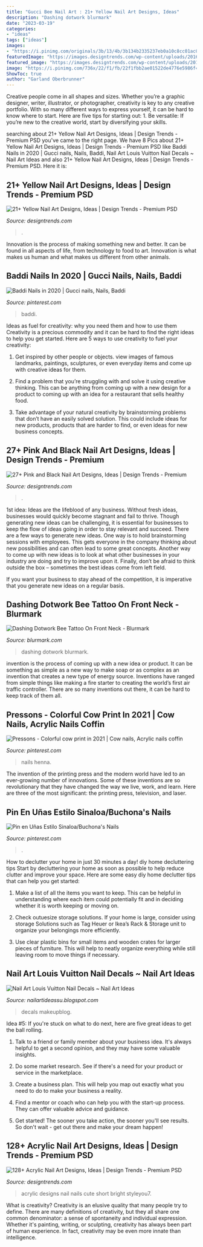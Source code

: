 ```yaml
---
title: "Gucci Bee Nail Art : 21+ Yellow Nail Art Designs, Ideas"
description: "Dashing dotwork blurmark"
date: "2023-03-19"
categories:
- "ideas"
tags: ["ideas"]
images:
- "https://i.pinimg.com/originals/3b/13/4b/3b134b2335237eb0a10c8cc01ac0a8cc.jpg"
featuredImage: "https://images.designtrends.com/wp-content/uploads/2016/03/24104325/Funky-Nail-Designs.jpg"
featured_image: "https://images.designtrends.com/wp-content/uploads/2015/10/29113748/Acrylic-Nail-Designs29.jpg"
image: "https://i.pinimg.com/736x/22/f1/fb/22f1fbb2ae01522de4776e5986f4a3eb.jpg"
ShowToc: true
author: "Garland Oberbrunner"
---
```



Creative people come in all shapes and sizes. Whether you’re a graphic designer, writer, illustrator, or photographer, creativity is key to any creative portfolio. With so many different ways to express yourself, it can be hard to know where to start. Here are five tips for starting out: 1. Be versatile: If you’re new to the creative world, start by diversifying your skills.

	

		
searching about 21+ Yellow Nail Art Designs, Ideas | Design Trends - Premium PSD you've came to the right page. We have 8 Pics about 21+ Yellow Nail Art Designs, Ideas | Design Trends - Premium PSD like Baddi Nails in 2020 | Gucci nails, Nails, Baddi, Nail Art Louis Vuitton Nail Decals ~ Nail Art Ideas and also 21+ Yellow Nail Art Designs, Ideas | Design Trends - Premium PSD. Here it is:
		
    
## 21+ Yellow Nail Art Designs, Ideas | Design Trends - Premium PSD

<img loading=lazy src="https://images.designtrends.com/wp-content/uploads/2015/10/22144522/Yellow-Marble-Nail-Art-Design.jpg" onerror="this.onerror=null;this.src='https://tse2.mm.bing.net/th?id=OIP.B7vNnFu1Q6HFAf4VzIdxIwHaHa&amp;pid=15.1';" alt="21+ Yellow Nail Art Designs, Ideas | Design Trends - Premium PSD">

_Source: designtrends.com_

>. 

	

Innovation is the process of making something new and better. It can be found in all aspects of life, from technology to food to art. Innovation is what makes us human and what makes us different from other animals.

    
## Baddi Nails In 2020 | Gucci Nails, Nails, Baddi

<img loading=lazy src="https://i.pinimg.com/736x/b0/89/1d/b0891d62ae97467883e9dc800fac3f84.jpg" onerror="this.onerror=null;this.src='https://tse3.mm.bing.net/th?id=OIP.Kk-x51sl3_hVhsK3w3EMpQHaLH&amp;pid=15.1';" alt="Baddi Nails in 2020 | Gucci nails, Nails, Baddi">

_Source: pinterest.com_

>baddi. 

	

Ideas as fuel for creativity: why you need them and how to use them
Creativity is a precious commodity and it can be hard to find the right ideas to help you get started. Here are 5 ways to use creativity to fuel your creativity:
1. Get inspired by other people or objects. view images of famous landmarks, paintings, sculptures, or even everyday items and come up with creative ideas for them.

2. Find a problem that you’re struggling with and solve it using creative thinking. This can be anything from coming up with a new design for a product to coming up with an idea for a restaurant that sells healthy food.

3. Take advantage of your natural creativity by brainstorming problems that don’t have an easily solved solution. This could include ideas for new products, products that are harder to find, or even ideas for new business concepts.


    
## 27+ Pink And Black Nail Art Designs, Ideas | Design Trends - Premium

<img loading=lazy src="https://images.designtrends.com/wp-content/uploads/2016/03/24104325/Funky-Nail-Designs.jpg" onerror="this.onerror=null;this.src='https://tse1.mm.bing.net/th?id=OIP.xxbLq7HlNn3gekm_TV0vQwHaHa&amp;pid=15.1';" alt="27+ Pink and Black Nail Art Designs, Ideas | Design Trends - Premium">

_Source: designtrends.com_

>. 

	

1st idea:
Ideas are the lifeblood of any business. Without fresh ideas, businesses would quickly become stagnant and fail to thrive. Though generating new ideas can be challenging, it is essential for businesses to keep the flow of ideas going in order to stay relevant and succeed.
There are a few ways to generate new ideas. One way is to hold brainstorming sessions with employees. This gets everyone in the company thinking about new possibilities and can often lead to some great concepts. Another way to come up with new ideas is to look at what other businesses in your industry are doing and try to improve upon it. Finally, don’t be afraid to think outside the box – sometimes the best ideas come from left field.

If you want your business to stay ahead of the competition, it is imperative that you generate new ideas on a regular basis.

    
## Dashing Dotwork Bee Tattoo On Front Neck - Blurmark

<img loading=lazy src="https://www.blurmark.com/wp-content/uploads/2018/03/Dashing-Dotwork-Bee-Tattoo-On-Front-Neck.jpg" onerror="this.onerror=null;this.src='https://tse1.mm.bing.net/th?id=OIP.-OUhbxh50z1HKs-BuGM6bgHaKB&amp;pid=15.1';" alt="Dashing Dotwork Bee Tattoo On Front Neck - Blurmark">

_Source: blurmark.com_

>dashing dotwork blurmark. 

	

invention is the process of coming up with a new idea or product. It can be something as simple as a new way to make soap or as complex as an invention that creates a new type of energy source. Inventions have ranged from simple things like making a fire starter to creating the world’s first air traffic controller. There are so many inventions out there, it can be hard to keep track of them all.

    
## Pressons - Colorful Cow Print In 2021 | Cow Nails, Acrylic Nails Coffin

<img loading=lazy src="https://i.pinimg.com/736x/22/f1/fb/22f1fbb2ae01522de4776e5986f4a3eb.jpg" onerror="this.onerror=null;this.src='https://tse2.mm.bing.net/th?id=OIP.TtRC-CDXe6mV_WBWHk2HVQHaIX&amp;pid=15.1';" alt="Pressons - Colorful cow print in 2021 | Cow nails, Acrylic nails coffin">

_Source: pinterest.com_

>nails henna. 

	

The invention of the printing press and the modern world have led to an ever-growing number of innovations. Some of these inventions are so revolutionary that they have changed the way we live, work, and learn. Here are three of the most significant: the printing press, television, and laser.

    
## Pin En Uñas Estilo Sinaloa/Buchona&#039;s Nails

<img loading=lazy src="https://i.pinimg.com/originals/d2/cd/07/d2cd072447e9282a7d9ff16f08a215ee.jpg" onerror="this.onerror=null;this.src='https://tse4.mm.bing.net/th?id=OIP.WuqwmPrOuqg9XI588a8yuAHaHK&amp;pid=15.1';" alt="Pin en Uñas Estilo Sinaloa/Buchona&#039;s Nails">

_Source: pinterest.com_

>. 

	

How to declutter your home in just 30 minutes a day!
diy home decluttering tips
Start by decluttering your home as soon as possible to help reduce clutter and improve your space. Here are some easy diy home declutter tips that can help you get started:

1. Make a list of all the items you want to keep. This can be helpful in understanding where each item could potentially fit and in deciding whether it is worth keeping or moving on.

2. Check outuesize storage solutions. If your home is large, consider using storage Solutions such as Tag Heuer or Ikea’s Rack & Storage unit to organize your belongings more efficiently.

3. Use clear plastic bins for small items and wooden crates for larger pieces of furniture. This will help to neatly organize everything while still leaving room to move things if necessary. 


    
## Nail Art Louis Vuitton Nail Decals ~ Nail Art Ideas

<img loading=lazy src="https://i.pinimg.com/originals/3b/13/4b/3b134b2335237eb0a10c8cc01ac0a8cc.jpg" onerror="this.onerror=null;this.src='https://tse3.mm.bing.net/th?id=OIP.QensiLAcrxqhRPEzM3ZbpgHaJ4&amp;pid=15.1';" alt="Nail Art Louis Vuitton Nail Decals ~ Nail Art Ideas">

_Source: nailartideassu.blogspot.com_

>decals makeupblog. 

	

Idea #5:
If you're stuck on what to do next, here are five great ideas to get the ball rolling.
1. Talk to a friend or family member about your business idea. It's always helpful to get a second opinion, and they may have some valuable insights.

2. Do some market research. See if there's a need for your product or service in the marketplace.

3. Create a business plan. This will help you map out exactly what you need to do to make your business a reality.

4. Find a mentor or coach who can help you with the start-up process. They can offer valuable advice and guidance.

5. Get started! The sooner you take action, the sooner you'll see results. So don't wait - get out there and make your dream happen!

    
## 128+ Acrylic Nail Art Designs, Ideas | Design Trends - Premium PSD

<img loading=lazy src="https://images.designtrends.com/wp-content/uploads/2015/10/29113748/Acrylic-Nail-Designs29.jpg" onerror="this.onerror=null;this.src='https://tse1.mm.bing.net/th?id=OIP.FQIZ1DZ8j_mL3U7MmTvBxAHaHa&amp;pid=15.1';" alt="128+ Acrylic Nail Art Designs, Ideas | Design Trends - Premium PSD">

_Source: designtrends.com_

>acrylic designs nail nails cute short bright styleyou7. 

	

What is creativity?
Creativity is an elusive quality that many people try to define. There are many definitions of creativity, but they all share one common denominator: a sense of spontaneity and individual expression. Whether it's painting, writing, or sculpting, creativity has always been part of human experience. In fact, creativity may be even more innate than intelligence.

